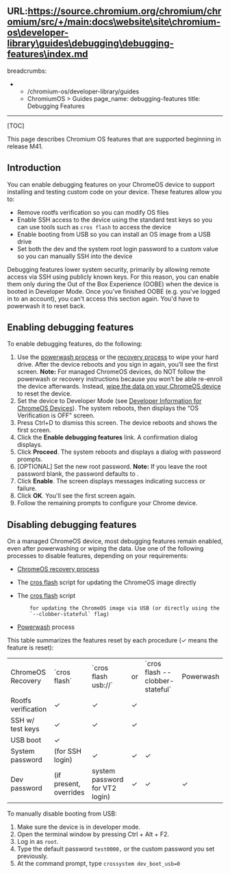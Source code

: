 URL:https://source.chromium.org/chromium/chromium/src/+/main:docs\website\site\chromium-os\developer-library\guides\debugging\debugging-features\index.md
---
breadcrumbs:
- - /chromium-os/developer-library/guides
  - ChromiumOS > Guides
page_name: debugging-features
title: Debugging Features
---

[TOC]

This page describes Chromium OS features that are supported beginning in release
M41.

## Introduction

You can enable debugging features on your ChromeOS device to support installing
and testing custom code on your device. These features allow you to:

*   Remove rootfs verification so you can modify OS files
*   Enable SSH access to the device using the standard test keys so you
            can use tools such as `cros flash` to access the device
*   Enable booting from USB so you can install an OS image from a USB
            drive
*   Set both the dev and the system root login password to a custom
            value so you can manually SSH into the device

Debugging features lower system security, primarily by allowing remote access
via SSH using publicly known keys. For this reason, you can enable them only
during the Out of the Box Experience (OOBE) when the device is booted in
Developer Mode. Once you've finished OOBE (e.g. you've logged in to an account),
you can't access this section again. You'd have to powerwash it to reset back.

## Enabling debugging features

To enable debugging features, do the following:

1.  Use the [powerwash
            process](https://support.google.com/chromebook/answer/183084) or the
            [recovery
            process](https://support.google.com/chromebook/answer/1080595) to
            wipe your hard drive. After the device reboots and you sign in
            again, you’ll see the first screen.
    **Note:** For managed ChromeOS devices, do NOT follow the powerwash or
    recovery instructions because you won’t be able re-enroll the device
    afterwards. Instead, [wipe the data on your ChromeOS
    device](https://support.google.com/chrome/a/answer/1360642) to reset the
    device.
2.  Set the device to Developer Mode (see [Developer Information for
            ChromeOS Devices](/chromium-os/developer-library/reference/development/developer-information-for-chrome-os-devices)).
            The system reboots, then displays the “OS Verification is OFF"
            screen.
3.  Press Ctrl+D to dismiss this screen. The device reboots and shows
            the first screen.
4.  Click the **Enable debugging features** link. A confirmation dialog
            displays.
5.  Click **Proceed**. The system reboots and displays a dialog with
            password prompts.
6.  \[OPTIONAL\] Set the new root password.
    **Note:** If you leave the root password blank, the password defaults to .
7.  Click **Enable**. The screen displays messages indicating success or
            failure.
8.  Click **OK**. You'll see the first screen again.
9.  Follow the remaining prompts to configure your Chrome device.

## Disabling debugging features

On a managed ChromeOS device, most debugging features remain enabled, even
after powerwashing or wiping the data. Use one of the following processes to
disable features, depending on your requirements:

*   [ChromeOS recovery
            process](https://support.google.com/chromebook/answer/1080595)
*   The [cros
            flash](/chromium-os/developer-library/reference/tools/cros-flash/) script
            for updating the ChromeOS image directly
*   The [cros
            flash](/chromium-os/developer-library/reference/tools/cros-flash/) script

            for updating the ChromeOS image via USB (or directly using the
            `--clobber-stateful` flag)
*   [Powerwash](https://support.google.com/chromebook/answer/183084)
            process

This table summarizes the features reset by each procedure (✓ means the feature
is reset):

<table>
<tr>
<td>ChromeOS Recovery</td>
<td>`cros flash`</td>
<td>`cros flash usb://`</td>
<td> or</td>
<td> `cros flash --clobber-stateful`</td>
<td>Powerwash</td>
</tr>
<tr>
<td> Rootfs verification</td>
<td>✓</td>
<td>✓</td>
<td>✓</td>
</tr>
<tr>
<td> SSH w/ test keys</td>
<td>✓</td>
<td>✓</td>
<td>✓</td>
</tr>
<tr>
<td> USB boot</td>
<td>✓</td>
</tr>
<tr>
<td> System password</td>
<td> (for SSH login)</td>
<td>✓</td>
<td>✓</td>
<td>✓</td>
</tr>
<tr>
<td> Dev password</td>
<td> (if present, overrides</td>
<td> system password for VT2 login)</td>
<td>✓</td>
<td>✓</td>
<td>✓</td>
</tr>
</table>

To manually disable booting from USB:

1.  Make sure the device is in developer mode.
2.  Open the terminal window by pressing Ctrl + Alt + F2.
3.  Log in as `root`.
4.  Type the default password `test0000,` or the custom password you set
            previously.
5.  At the command prompt, type `crossystem dev_boot_usb=0`
